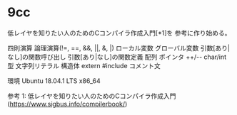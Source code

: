 # 9cc

低レイヤを知りたい人のためのCコンパイラ作成入門[*1]を
参考に作り始める。

四則演算
論理演算(!=, ==, &&, ||, &, |)
ローカル変数
グローバル変数
引数[あり|なし]の関数呼び出し
引数[あり|なし]の関数定義
配列
ポインタ
++/--
char/int型
文字列リテラル
構造体
extern
#include
コメント文


環境
Ubuntu 18.04.1 LTS x86_64

参考
1: 低レイヤを知りたい人のためのCコンパイラ作成入門(https://www.sigbus.info/compilerbook/)